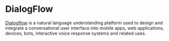 # DialogFlow
<a href="https://dialogflow.cloud.google.com/#/login">Dialogflow</a> is a natural language understanding platform used to design and integrate a conversational user interface into mobile apps, web applications, devices, bots, interactive voice response systems and related uses.
